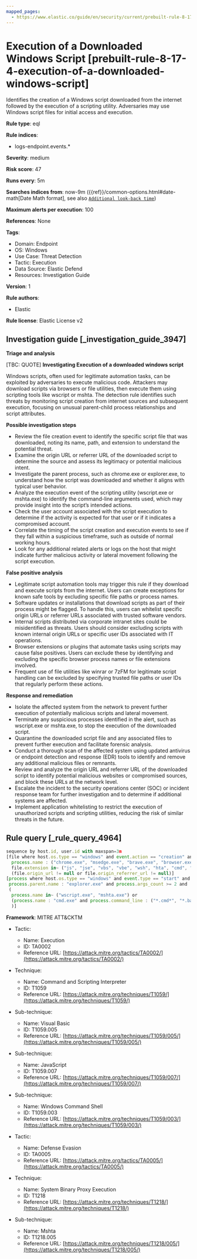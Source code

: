 ```yaml
---
mapped_pages:
  - https://www.elastic.co/guide/en/security/current/prebuilt-rule-8-17-4-execution-of-a-downloaded-windows-script.html
---
```


# Execution of a Downloaded Windows Script [prebuilt-rule-8-17-4-execution-of-a-downloaded-windows-script]

Identifies the creation of a Windows script downloaded from the internet followed by the execution of a scripting utility. Adversaries may use Windows script files for initial access and execution.

**Rule type**: eql

**Rule indices**:

* logs-endpoint.events.*

**Severity**: medium

**Risk score**: 47

**Runs every**: 5m

**Searches indices from**: now-9m ({{ref}}/common-options.html#date-math[Date Math format], see also [`Additional look-back time`](docs-content://solutions/security/detect-and-alert/create-detection-rule.md#rule-schedule))

**Maximum alerts per execution**: 100

**References**: None

**Tags**:

* Domain: Endpoint
* OS: Windows
* Use Case: Threat Detection
* Tactic: Execution
* Data Source: Elastic Defend
* Resources: Investigation Guide

**Version**: 1

**Rule authors**:

* Elastic

**Rule license**: Elastic License v2

## Investigation guide [_investigation_guide_3947]

**Triage and analysis**

[TBC: QUOTE]
**Investigating Execution of a downloaded windows script**

Windows scripts, often used for legitimate automation tasks, can be exploited by adversaries to execute malicious code. Attackers may download scripts via browsers or file utilities, then execute them using scripting tools like wscript or mshta. The detection rule identifies such threats by monitoring script creation from internet sources and subsequent execution, focusing on unusual parent-child process relationships and script attributes.

**Possible investigation steps**

* Review the file creation event to identify the specific script file that was downloaded, noting its name, path, and extension to understand the potential threat.
* Examine the origin URL or referrer URL of the downloaded script to determine the source and assess its legitimacy or potential malicious intent.
* Investigate the parent process, such as chrome.exe or explorer.exe, to understand how the script was downloaded and whether it aligns with typical user behavior.
* Analyze the execution event of the scripting utility (wscript.exe or mshta.exe) to identify the command-line arguments used, which may provide insight into the script’s intended actions.
* Check the user account associated with the script execution to determine if the activity is expected for that user or if it indicates a compromised account.
* Correlate the timing of the script creation and execution events to see if they fall within a suspicious timeframe, such as outside of normal working hours.
* Look for any additional related alerts or logs on the host that might indicate further malicious activity or lateral movement following the script execution.

**False positive analysis**

* Legitimate script automation tools may trigger this rule if they download and execute scripts from the internet. Users can create exceptions for known safe tools by excluding specific file paths or process names.
* Software updates or installations that download scripts as part of their process might be flagged. To handle this, users can whitelist specific origin URLs or referrer URLs associated with trusted software vendors.
* Internal scripts distributed via corporate intranet sites could be misidentified as threats. Users should consider excluding scripts with known internal origin URLs or specific user IDs associated with IT operations.
* Browser extensions or plugins that automate tasks using scripts may cause false positives. Users can exclude these by identifying and excluding the specific browser process names or file extensions involved.
* Frequent use of file utilities like winrar or 7zFM for legitimate script handling can be excluded by specifying trusted file paths or user IDs that regularly perform these actions.

**Response and remediation**

* Isolate the affected system from the network to prevent further execution of potentially malicious scripts and lateral movement.
* Terminate any suspicious processes identified in the alert, such as wscript.exe or mshta.exe, to stop the execution of the downloaded script.
* Quarantine the downloaded script file and any associated files to prevent further execution and facilitate forensic analysis.
* Conduct a thorough scan of the affected system using updated antivirus or endpoint detection and response (EDR) tools to identify and remove any additional malicious files or remnants.
* Review and analyze the origin URL and referrer URL of the downloaded script to identify potential malicious websites or compromised sources, and block these URLs at the network level.
* Escalate the incident to the security operations center (SOC) or incident response team for further investigation and to determine if additional systems are affected.
* Implement application whitelisting to restrict the execution of unauthorized scripts and scripting utilities, reducing the risk of similar threats in the future.


## Rule query [_rule_query_4964]

```js
sequence by host.id, user.id with maxspan=3m
[file where host.os.type == "windows" and event.action == "creation" and user.id != "S-1-5-18" and
  process.name : ("chrome.exe", "msedge.exe", "brave.exe", "browser.exe", "dragon.exe", "vivaldi.exe", "explorer.exe", "winrar.exe", "7zFM.exe", "7zG.exe", "Bandizip.exe") and
  file.extension in~ ("js", "jse", "vbs", "vbe", "wsh", "hta", "cmd", "bat") and
  (file.origin_url != null or file.origin_referrer_url != null)]
[process where host.os.type == "windows" and event.type == "start" and
 process.parent.name : "explorer.exe" and process.args_count >= 2 and
 (
  process.name in~ ("wscript.exe", "mshta.exe") or
  (process.name : "cmd.exe" and process.command_line : ("*.cmd*", "*.bat*"))
  )]
```

**Framework**: MITRE ATT&CKTM

* Tactic:

    * Name: Execution
    * ID: TA0002
    * Reference URL: [https://attack.mitre.org/tactics/TA0002/](https://attack.mitre.org/tactics/TA0002/)

* Technique:

    * Name: Command and Scripting Interpreter
    * ID: T1059
    * Reference URL: [https://attack.mitre.org/techniques/T1059/](https://attack.mitre.org/techniques/T1059/)

* Sub-technique:

    * Name: Visual Basic
    * ID: T1059.005
    * Reference URL: [https://attack.mitre.org/techniques/T1059/005/](https://attack.mitre.org/techniques/T1059/005/)

* Sub-technique:

    * Name: JavaScript
    * ID: T1059.007
    * Reference URL: [https://attack.mitre.org/techniques/T1059/007/](https://attack.mitre.org/techniques/T1059/007/)

* Sub-technique:

    * Name: Windows Command Shell
    * ID: T1059.003
    * Reference URL: [https://attack.mitre.org/techniques/T1059/003/](https://attack.mitre.org/techniques/T1059/003/)

* Tactic:

    * Name: Defense Evasion
    * ID: TA0005
    * Reference URL: [https://attack.mitre.org/tactics/TA0005/](https://attack.mitre.org/tactics/TA0005/)

* Technique:

    * Name: System Binary Proxy Execution
    * ID: T1218
    * Reference URL: [https://attack.mitre.org/techniques/T1218/](https://attack.mitre.org/techniques/T1218/)

* Sub-technique:

    * Name: Mshta
    * ID: T1218.005
    * Reference URL: [https://attack.mitre.org/techniques/T1218/005/](https://attack.mitre.org/techniques/T1218/005/)



